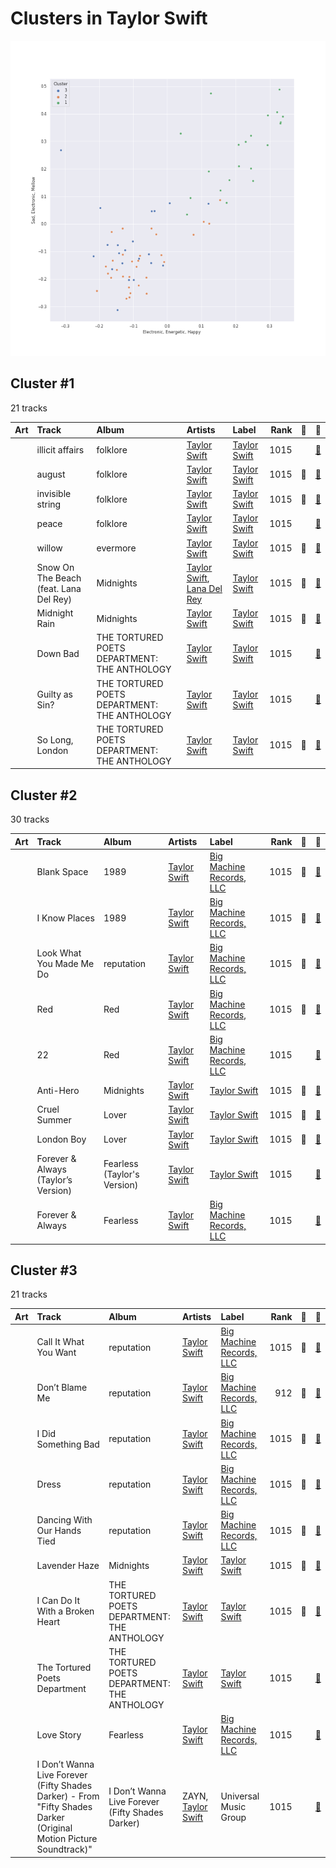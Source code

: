 # Clusters in Taylor Swift

![Comparison of Cluster](../../../images/artists/taylor_swift/clusters/clusters_scatter.png)

## Cluster #1

21 tracks

| Art | Track | Album | Artists | Label | Rank | 💚 | 🔗 |
|:---|:---|:---|:---|:---|---:|:---|:---|
| <img src="https://i.scdn.co/image/ab67616d0000b27395f754318336a07e85ec59bc" alt="" width="50" /> | illicit affairs | folklore | [Taylor Swift](../../overview.md) | [Taylor Swift](../../../../labels/taylor_swift) | 1015 | | [🔗](https://open.spotify.com/track/2NmsngXHeC1GQ9wWrzhOMf) |
| <img src="https://i.scdn.co/image/ab67616d0000b27395f754318336a07e85ec59bc" alt="" width="50" /> | august | folklore | [Taylor Swift](../../overview.md) | [Taylor Swift](../../../../labels/taylor_swift) | 1015 | 💚 | [🔗](https://open.spotify.com/track/3hUxzQpSfdDqwM3ZTFQY0K) |
| <img src="https://i.scdn.co/image/ab67616d0000b27395f754318336a07e85ec59bc" alt="" width="50" /> | invisible string | folklore | [Taylor Swift](../../overview.md) | [Taylor Swift](../../../../labels/taylor_swift) | 1015 | 💚 | [🔗](https://open.spotify.com/track/6VsvKPJ4xjVNKpI8VVZ3SV) |
| <img src="https://i.scdn.co/image/ab67616d0000b27395f754318336a07e85ec59bc" alt="" width="50" /> | peace | folklore | [Taylor Swift](../../overview.md) | [Taylor Swift](../../../../labels/taylor_swift) | 1015 | | [🔗](https://open.spotify.com/track/7MbT4I8qGntX4fMdqMQgke) |
| <img src="https://i.scdn.co/image/ab67616d0000b27333b8541201f1ef38941024be" alt="" width="50" /> | willow | evermore | [Taylor Swift](../../overview.md) | [Taylor Swift](../../../../labels/taylor_swift) | 1015 | 💚 | [🔗](https://open.spotify.com/track/0lx2cLdOt3piJbcaXIV74f) |
| <img src="https://i.scdn.co/image/ab67616d0000b273bb54dde68cd23e2a268ae0f5" alt="" width="50" /> | Snow On The Beach (feat. Lana Del Rey) | Midnights | [Taylor Swift](../../overview.md), [Lana Del Rey](../../../lana_del_rey/overview.md) | [Taylor Swift](../../../../labels/taylor_swift) | 1015 | 💚 | [🔗](https://open.spotify.com/track/1wtOxkiel43cVs0Yux5Q4h) |
| <img src="https://i.scdn.co/image/ab67616d0000b273bb54dde68cd23e2a268ae0f5" alt="" width="50" /> | Midnight Rain | Midnights | [Taylor Swift](../../overview.md) | [Taylor Swift](../../../../labels/taylor_swift) | 1015 | 💚 | [🔗](https://open.spotify.com/track/3rWDp9tBPQR9z6U5YyRSK4) |
| <img src="https://i.scdn.co/image/ab67616d0000b2738ecc33f195df6aa257c39eaa" alt="" width="50" /> | Down Bad | THE TORTURED POETS DEPARTMENT: THE ANTHOLOGY | [Taylor Swift](../../overview.md) | [Taylor Swift](../../../../labels/taylor_swift) | 1015 | | [🔗](https://open.spotify.com/track/1kbEbBdEgQdQeLXCJh28pJ) |
| <img src="https://i.scdn.co/image/ab67616d0000b2738ecc33f195df6aa257c39eaa" alt="" width="50" /> | Guilty as Sin? | THE TORTURED POETS DEPARTMENT: THE ANTHOLOGY | [Taylor Swift](../../overview.md) | [Taylor Swift](../../../../labels/taylor_swift) | 1015 | | [🔗](https://open.spotify.com/track/799KrpEbhZp0MHeiA8YK9P) |
| <img src="https://i.scdn.co/image/ab67616d0000b2738ecc33f195df6aa257c39eaa" alt="" width="50" /> | So Long, London | THE TORTURED POETS DEPARTMENT: THE ANTHOLOGY | [Taylor Swift](../../overview.md) | [Taylor Swift](../../../../labels/taylor_swift) | 1015 | 💚 | [🔗](https://open.spotify.com/track/7wAkQFShJ27V8362MqevQr) |
## Cluster #2

30 tracks

| Art | Track | Album | Artists | Label | Rank | 💚 | 🔗 |
|:---|:---|:---|:---|:---|---:|:---|:---|
| <img src="https://i.scdn.co/image/ab67616d0000b2739abdf14e6058bd3903686148" alt="" width="50" /> | Blank Space | 1989 | [Taylor Swift](../../overview.md) | [Big Machine Records, LLC](../../../../labels/big_machine_records) | 1015 | 💚 | [🔗](https://open.spotify.com/track/1p80LdxRV74UKvL8gnD7ky) |
| <img src="https://i.scdn.co/image/ab67616d0000b2739abdf14e6058bd3903686148" alt="" width="50" /> | I Know Places | 1989 | [Taylor Swift](../../overview.md) | [Big Machine Records, LLC](../../../../labels/big_machine_records) | 1015 | 💚 | [🔗](https://open.spotify.com/track/3jBMHD19RZdAqG9iFQh7xc) |
| <img src="https://i.scdn.co/image/ab67616d0000b273da5d5aeeabacacc1263c0f4b" alt="" width="50" /> | Look What You Made Me Do | reputation | [Taylor Swift](../../overview.md) | [Big Machine Records, LLC](../../../../labels/big_machine_records) | 1015 | 💚 | [🔗](https://open.spotify.com/track/1P17dC1amhFzptugyAO7Il) |
| <img src="https://i.scdn.co/image/ab67616d0000b27396384c98ac4f3e7c2440f5b5" alt="" width="50" /> | Red | Red | [Taylor Swift](../../overview.md) | [Big Machine Records, LLC](../../../../labels/big_machine_records) | 1015 | 💚 | [🔗](https://open.spotify.com/track/0cITLOYn1Sv4q27zZPqlNK) |
| <img src="https://i.scdn.co/image/ab67616d0000b27396384c98ac4f3e7c2440f5b5" alt="" width="50" /> | 22 | Red | [Taylor Swift](../../overview.md) | [Big Machine Records, LLC](../../../../labels/big_machine_records) | 1015 | | [🔗](https://open.spotify.com/track/2ULNeSomDxVNmdDy8VxEBU) |
| <img src="https://i.scdn.co/image/ab67616d0000b273bb54dde68cd23e2a268ae0f5" alt="" width="50" /> | Anti-Hero | Midnights | [Taylor Swift](../../overview.md) | [Taylor Swift](../../../../labels/taylor_swift) | 1015 | 💚 | [🔗](https://open.spotify.com/track/0V3wPSX9ygBnCm8psDIegu) |
| <img src="https://i.scdn.co/image/ab67616d0000b273e787cffec20aa2a396a61647" alt="" width="50" /> | Cruel Summer | Lover | [Taylor Swift](../../overview.md) | [Taylor Swift](../../../../labels/taylor_swift) | 1015 | 💚 | [🔗](https://open.spotify.com/track/1BxfuPKGuaTgP7aM0Bbdwr) |
| <img src="https://i.scdn.co/image/ab67616d0000b273e787cffec20aa2a396a61647" alt="" width="50" /> | London Boy | Lover | [Taylor Swift](../../overview.md) | [Taylor Swift](../../../../labels/taylor_swift) | 1015 | 💚 | [🔗](https://open.spotify.com/track/1LLXZFeAHK9R4xUramtUKw) |
| <img src="https://i.scdn.co/image/ab67616d0000b273a48964b5d9a3d6968ae3e0de" alt="" width="50" /> | Forever & Always (Taylor’s Version) | Fearless (Taylor's Version) | [Taylor Swift](../../overview.md) | [Taylor Swift](../../../../labels/taylor_swift) | 1015 | | [🔗](https://open.spotify.com/track/1msEuwSBneBKpVCZQcFTsU) |
| <img src="https://i.scdn.co/image/ab67616d0000b2737b25c072237f29ee50025fdc" alt="" width="50" /> | Forever & Always | Fearless | [Taylor Swift](../../overview.md) | [Big Machine Records, LLC](../../../../labels/big_machine_records) | 1015 | | [🔗](https://open.spotify.com/track/47HtKpfzpAt8rQjjXWotFj) |
## Cluster #3

21 tracks

| Art | Track | Album | Artists | Label | Rank | 💚 | 🔗 |
|:---|:---|:---|:---|:---|---:|:---|:---|
| <img src="https://i.scdn.co/image/ab67616d0000b273da5d5aeeabacacc1263c0f4b" alt="" width="50" /> | Call It What You Want | reputation | [Taylor Swift](../../overview.md) | [Big Machine Records, LLC](../../../../labels/big_machine_records) | 1015 | 💚 | [🔗](https://open.spotify.com/track/1GwMQaZz6Au3QLDbjbMdme) |
| <img src="https://i.scdn.co/image/ab67616d0000b273da5d5aeeabacacc1263c0f4b" alt="" width="50" /> | Don’t Blame Me | reputation | [Taylor Swift](../../overview.md) | [Big Machine Records, LLC](../../../../labels/big_machine_records) | 912 | 💚 | [🔗](https://open.spotify.com/track/1R0a2iXumgCiFb7HEZ7gUE) |
| <img src="https://i.scdn.co/image/ab67616d0000b273da5d5aeeabacacc1263c0f4b" alt="" width="50" /> | I Did Something Bad | reputation | [Taylor Swift](../../overview.md) | [Big Machine Records, LLC](../../../../labels/big_machine_records) | 1015 | 💚 | [🔗](https://open.spotify.com/track/4svZDCRz4cJoneBpjpx8DJ) |
| <img src="https://i.scdn.co/image/ab67616d0000b273da5d5aeeabacacc1263c0f4b" alt="" width="50" /> | Dress | reputation | [Taylor Swift](../../overview.md) | [Big Machine Records, LLC](../../../../labels/big_machine_records) | 1015 | 💚 | [🔗](https://open.spotify.com/track/6oVxXO5oQ4pTpO8RSnkzvv) |
| <img src="https://i.scdn.co/image/ab67616d0000b273da5d5aeeabacacc1263c0f4b" alt="" width="50" /> | Dancing With Our Hands Tied | reputation | [Taylor Swift](../../overview.md) | [Big Machine Records, LLC](../../../../labels/big_machine_records) | 1015 | 💚 | [🔗](https://open.spotify.com/track/7I7JbDv63ZJJsSi24DyJrz) |
| <img src="https://i.scdn.co/image/ab67616d0000b273bb54dde68cd23e2a268ae0f5" alt="" width="50" /> | Lavender Haze | Midnights | [Taylor Swift](../../overview.md) | [Taylor Swift](../../../../labels/taylor_swift) | 1015 | 💚 | [🔗](https://open.spotify.com/track/5jQI2r1RdgtuT8S3iG8zFC) |
| <img src="https://i.scdn.co/image/ab67616d0000b2738ecc33f195df6aa257c39eaa" alt="" width="50" /> | I Can Do It With a Broken Heart | THE TORTURED POETS DEPARTMENT: THE ANTHOLOGY | [Taylor Swift](../../overview.md) | [Taylor Swift](../../../../labels/taylor_swift) | 1015 | 💚 | [🔗](https://open.spotify.com/track/2fPvQfGQEZOKtJ9qXeL4x8) |
| <img src="https://i.scdn.co/image/ab67616d0000b2738ecc33f195df6aa257c39eaa" alt="" width="50" /> | The Tortured Poets Department | THE TORTURED POETS DEPARTMENT: THE ANTHOLOGY | [Taylor Swift](../../overview.md) | [Taylor Swift](../../../../labels/taylor_swift) | 1015 | | [🔗](https://open.spotify.com/track/4PdLaGZubp4lghChqp8erB) |
| <img src="https://i.scdn.co/image/ab67616d0000b2737b25c072237f29ee50025fdc" alt="" width="50" /> | Love Story | Fearless | [Taylor Swift](../../overview.md) | [Big Machine Records, LLC](../../../../labels/big_machine_records) | 1015 | | [🔗](https://open.spotify.com/track/1vrd6UOGamcKNGnSHJQlSt) |
| <img src="https://i.scdn.co/image/ab67616d0000b2732ae921f082ae5db4d3da818f" alt="" width="50" /> | I Don’t Wanna Live Forever (Fifty Shades Darker) - From "Fifty Shades Darker (Original Motion Picture Soundtrack)" | I Don’t Wanna Live Forever (Fifty Shades Darker) | ZAYN, [Taylor Swift](../../overview.md) | Universal Music Group | 1015 | | [🔗](https://open.spotify.com/track/3NdDpSvN911VPGivFlV5d0) |